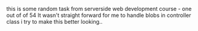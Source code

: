 
this is some random task from serverside web development course - one out of of 54 
It wasn't straight forward for me to handle blobs in controller class
i try to make this better looking..


